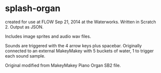 splash-organ
============

created for use at FLOW Sep 21, 2014 at the Waterworks.
Written in Scratch 2. Output as JSON. 

Includes image sprites and audio wav files.

Sounds are triggered with the 4 arrow keys plus spacebar. Originally connected
to an external MakeyMakey with 5 buckets of water, 1 to trigger each sound 
sample.

Original modified from MakeyMakey Piano Organ SB2 file.
